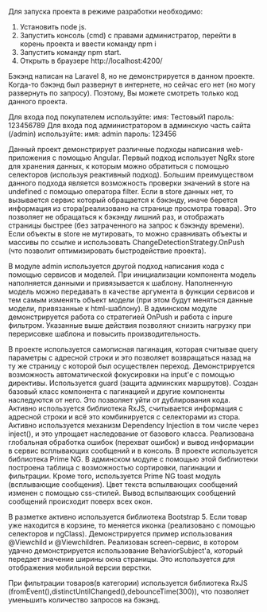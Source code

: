 Для запуска проекта в режиме разработки необходимо:
1. Установить node js.
2. Запустить консоль (cmd) с правами администратор, перейти в корень проекта и ввести команду npm i
3. Запустить команду npm start.
4. Открыть в браузере http://localhost:4200/

Бэкэнд написан на Laravel 8, но не демонстрируется в данном проекте. Когда-то бэкэнд был развернут в интернете, но сейчас его нет (но могу развернуть по запросу). Поэтому, Вы можете смотреть только код данного проекта.

Для входа под покупателем используйте: 
имя: Тестовый1
пароль: 123456789
Для входа под администратором в админскую часть сайта (/admin) используйте:
имя: admin
пароль: 123456

Данный проект демонстрирует различные подходы написания web-приложения с помощью Angular.
Первый подход использует NgRx store для хранения данных, к которым можно обратиться с помощью селекторов (используя реактивный подход).
Большим преимуществом данного подхода является возможность проверки значений в store на undefined с помощью оператора filter.
Если в store данных  нет, то вызывается сервис который обращается к бэкэнду, иначе берется информация из стора(реализовано на странице просмотра товара).
Это позволяет не обращаться к бэкэнду лишний раз, и отображать страницы быстрее (без затраченного на запрос к бэкэнду времени).
Если объекты в store не мутировать, то можно сравнивать объекты и массивы по ссылке и использовать ChangeDetectionStrategy.OnPush (что позволит оптимизировать быстродействие проекта).

В модуле admin используется другой подход написания кода с помощью сервисов и моделей. При инициализации компонента модель наполняется данными и привязывается к шаблону. 
Наполненную модель можно передавать в качестве аргумента в функции сервисов и тем самым изменять объект модели (при этом будут меняться данные модели, привязанные к html-шаблону).
В админском модуле демонстрируется работа со стратегией OnPush и работа с inpure фильтром. Указанные выше действия позволяют снизить нагрузку при перерисовке шаблона и повысить производительность.

В проекте используется самописная пагинация, которая считывае query параметры с адресной строки и это позволяет возвращаться назад на ту же страницу с которой был осуществлен переход.
Демонстрируется возможность автоматической фокусировки на input'е с помощью директивы. Используется guard (защита админских маршрутов). 
Создан базовый класс компонента с пагинацией и другие компоненты наследуются от него. Это позволяет уйти от дублирования кода. 
Активно используется библиотека RxJS, считывается информация с адресной строки и всё это комбинируется с селекторами из стора. 
Активно используется механизм Dependency Injection в том числе через inject(), и это упрощает наследование от базового класса. 
Реализована глобальная обработка ошибок (перехват ошибок) и вывод информации в сервис всплывающих сообщений и в консоль.
В проекте используется библиотека Prime NG. В админском модуле с помощью этой библиотеки построена таблица с возможностью сортировки, пагинации и фильтрации. 
Кроме того, используется Prime NG toast модуль (всплывающие сообщения). Цвет текста вспылвающих сообщений изменен с помощью css-стилей. Вывод вспылвающих сообщений сообщений происходит поверх всех окон.

В разметке активно используется библиотека Bootstrap 5. Если товар уже находится в корзине, то меняется иконка (реализовано с помощью селекторов и ngClass). 
Демонстрируется пример использования @Viewchild и @Viewchildren. Реализован screen-сервис, в котором удачно демонстрируется использование BehaviorSubject'а, который передает значение ширины окна страницы. Это используется для отображения мобильной версии верстки.

При фильтрации товаров(в категории) используется библиотека RxJS (fromEvent(),distinctUntilChanged(),debounceTime(300)), что позволяет уменьшить количество запросов на бэкэнд. 
